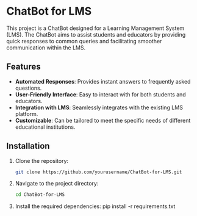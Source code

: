 # ChatBot for LMS

This project is a ChatBot designed for a Learning Management System (LMS). The ChatBot aims to assist students and educators by providing quick responses to common queries and facilitating smoother communication within the LMS.

## Features

- **Automated Responses**: Provides instant answers to frequently asked questions.
- **User-Friendly Interface**: Easy to interact with for both students and educators.
- **Integration with LMS**: Seamlessly integrates with the existing LMS platform.
- **Customizable**: Can be tailored to meet the specific needs of different educational institutions.

## Installation

1. Clone the repository:
    ```bash
    git clone https://github.com/yourusername/ChatBot-for-LMS.git
    ```
2. Navigate to the project directory:
    ```bash
    cd ChatBot-for-LMS
    ```
3. Install the required dependencies:
    pip install -r requirements.txt
